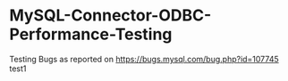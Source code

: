 # MySQL-Connector-ODBC-Performance-Testing
Testing Bugs as reported on https://bugs.mysql.com/bug.php?id=107745
test1
